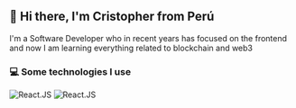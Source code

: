 ## 👋 Hi there, I'm Cristopher from Perú
 I'm a Software Developer who in recent years has focused on the frontend and now I am learning everything related to blockchain and web3

### 💻 Some technologies I use
![React.JS](https://img.shields.io/badge/React-20232A?style=for-the-badge&logo=react&logoColor=61DAFB)
![React.JS](https://img.shields.io/badge/JavaScript-323330?style=for-the-badge&logo=javascript&logoColor=F7DF1E)

